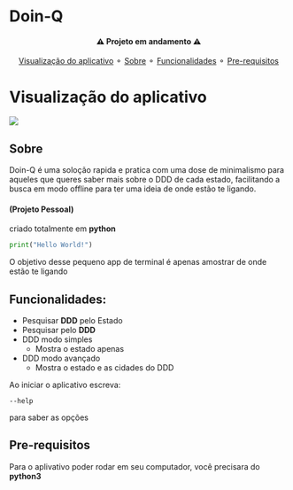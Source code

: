 # Doin-Q
<h4 align="center">
   ⚠ Projeto em andamento ⚠
</h4>
<p align="center">
<a href="#visualização-do-aplicativo">Visualização do aplicativo</a> ⚬
<a href="#sobre">Sobre</a> ⚬
<a href="#funcionalidades">Funcionalidades</a> ⚬
<a href="#pre-requisitos">Pre-requisitos</a> 



# Visualização do aplicativo

<img align="center" src="https://im5.ezgif.com/tmp/ezgif-5-4f7b7d0970.gif">

## Sobre

Doin-Q é uma soloção rapida e pratica com  uma dose de minimalismo para aqueles que queres saber mais
sobre o DDD de cada estado, facilitando a busca em modo offline para ter uma ideia de onde estão te ligando.


#### (Projeto Pessoal)


criado totalmente em **python**

```python
print("Hello World!")
```

O objetivo desse pequeno app de terminal é apenas amostrar de onde estão te ligando

## Funcionalidades:
- Pesquisar **DDD** pelo Estado
- Pesquisar pelo **DDD**
- DDD modo simples
    - Mostra o estado apenas
- DDD modo avançado
    - Mostra o estado e as cidades do DDD

Ao iniciar o aplicativo escreva: 
```
--help
```
para saber as opções

## Pre-requisitos

Para o aplivativo poder rodar em seu computador, você precisara do **python3** 

